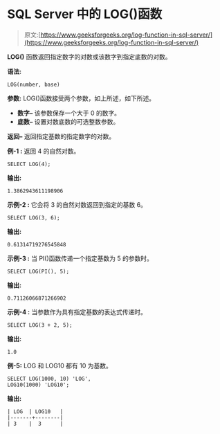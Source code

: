 # SQL Server 中的 LOG()函数

> 原文:[https://www.geeksforgeeks.org/log-function-in-sql-server/](https://www.geeksforgeeks.org/log-function-in-sql-server/)

**LOG()** 函数返回指定数字的对数或该数字到指定底数的对数。

**语法:**

```
LOG(number, base)

```

**参数:**
LOG()函数接受两个参数，如上所述，如下所述。

*   **数字–**
    该参数保存一个大于 0 的数字。
*   **底数–**
    设置对数底数的可选整数参数。

**返回–**
返回指定基数的指定数字的对数。

**例-1 :**
返回 4 的自然对数。

```
SELECT LOG(4);

```

**输出:**

```
1.3862943611198906

```

**示例-2 :**
它会将 3 的自然对数返回到指定的基数 6。

```
SELECT LOG(3, 6);

```

**输出:**

```
0.61314719276545848

```

**示例-3 :**
当 PI()函数传递一个指定基数为 5 的参数时。

```
SELECT LOG(PI(), 5);

```

**输出:**

```
0.71126066871266902

```

**示例-4 :**
当参数作为具有指定基数的表达式传递时。

```
SELECT LOG(3 + 2, 5);

```

**输出:**

```
1.0

```

**例-5:**
LOG 和 LOG10 都有 10 为基数。

```
SELECT LOG(1000, 10) 'LOG',
LOG10(1000) 'LOG10';

```

**输出:**

```
| LOG  | LOG10   |
|-------+--------|
| 3    |  3      |

```